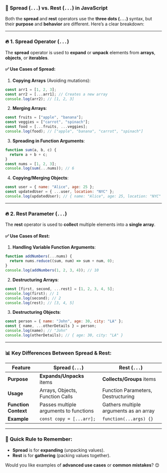 ### 📌 **Spread (`...`) vs. Rest (`...`) in JavaScript**

Both the **spread** and **rest** operators use the **three dots (`...`)** syntax, but their **purpose** and **behavior** are different. Here’s a clear breakdown:

---

### 🔥 **1. Spread Operator (`...`)**
The **spread** operator is used to **expand** or **unpack** elements from **arrays**, **objects**, or **iterables**.

#### ✅ **Use Cases of Spread:**

1. **Copying Arrays** (Avoiding mutations):
```javascript
const arr1 = [1, 2, 3];
const arr2 = [...arr1]; // Creates a new array
console.log(arr2); // [1, 2, 3]
```

2. **Merging Arrays**:
```javascript
const fruits = ["apple", "banana"];
const veggies = ["carrot", "spinach"];
const food = [...fruits, ...veggies];
console.log(food); // ["apple", "banana", "carrot", "spinach"]
```

3. **Spreading in Function Arguments**:
```javascript
function sum(a, b, c) {
  return a + b + c;
}
const nums = [1, 2, 3];
console.log(sum(...nums)); // 6
```

4. **Copying/Merging Objects**:
```javascript
const user = { name: "Alice", age: 25 };
const updatedUser = { ...user, location: "NYC" };
console.log(updatedUser); // { name: "Alice", age: 25, location: "NYC" }
```

---

### 🔥 **2. Rest Parameter (`...`)**
The **rest** operator is used to **collect** multiple elements into a **single array**.

#### ✅ **Use Cases of Rest:**

1. **Handling Variable Function Arguments**:
```javascript
function addNumbers(...nums) {
  return nums.reduce((sum, num) => sum + num, 0);
}
console.log(addNumbers(1, 2, 3, 4)); // 10
```

2. **Destructuring Arrays**:
```javascript
const [first, second, ...rest] = [1, 2, 3, 4, 5];
console.log(first); // 1
console.log(second); // 2
console.log(rest); // [3, 4, 5]
```

3. **Destructuring Objects**:
```javascript
const person = { name: "John", age: 30, city: "LA" };
const { name, ...otherDetails } = person;
console.log(name); // "John"
console.log(otherDetails); // { age: 30, city: "LA" }
```

---

### 📊 **Key Differences Between Spread & Rest:**

| Feature              | Spread (`...`)                         | Rest (`...`)                       |
|----------------------|----------------------------------------|------------------------------------|
| **Purpose**          | **Expands/Unpacks** items               | **Collects/Groups** items          |
| **Usage**            | Arrays, Objects, Function Calls         | Function Parameters, Destructuring |
| **Function Context** | Passes multiple arguments to functions  | Gathers multiple arguments as an array |
| **Example**          | `const copy = [...arr];`                | `function(...args) {}`             |

---

### 🎯 **Quick Rule to Remember:**
- **Spread** is for **expanding** (unpacking values).  
- **Rest** is for **gathering** (packing values together).

Would you like examples of **advanced use cases** or **common mistakes**? 😊